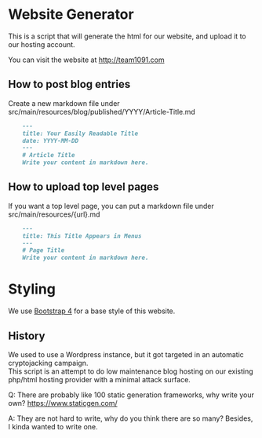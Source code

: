 # Website Generator

This is a script that will generate the html for our website, and upload it to our hosting account.

You can visit the website at http://team1091.com



## How to post blog entries

Create a new markdown file under src/main/resources/blog/published/YYYY/Article-Title.md

```Markdown
    ---
    title: Your Easily Readable Title
    date: YYYY-MM-DD
    ---
    # Article Title
    Write your content in markdown here.

```

## How to upload top level pages
If you want a top level page, you can put a markdown file under src/main/resources/{url}.md


```Markdown
    ---
    title: This Title Appears in Menus
    ---
    # Page Title
    Write your content in markdown here.

```

# Styling
We use [Bootstrap 4](https://getbootstrap.com/) for a base style of this website.


## History
We used to use a Wordpress instance, but it got targeted in an automatic cryptojacking campaign.  
This script is an attempt to do low maintenance blog hosting on our existing php/html hosting provider with 
a minimal attack surface.

Q: There are probably like 100 static generation frameworks, why write your own?  https://www.staticgen.com/

A: They are not hard to write, why do you think there are so many?  Besides, I kinda wanted to write one.